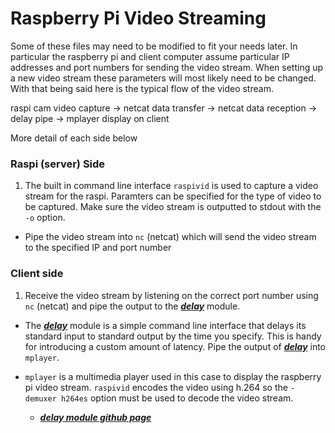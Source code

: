 # Raspberry Pi Video Streaming

Some of these files may need to be modified to fit your needs later. In particular the raspberry pi and client computer assume particular IP addresses and port numbers for sending the video stream. When setting up a new video stream these parameters will most likely need to be changed. With that being said here is the typical flow of the video stream.

raspi cam video capture &rightarrow; netcat data transfer &rightarrow; netcat data reception &rightarrow; delay pipe &rightarrow; mplayer display on client

More detail of each side below

### Raspi (server) Side

1. The built in command line interface `raspivid` is used to capture a video stream for the raspi. Paramters can be specified for the type of video to be captured. Make sure the video stream is outputted to stdout with the `-o` option.

- Pipe the video stream into `nc` (netcat) which will send the video stream to the specified IP and port number

### Client side

1. Receive the video stream by listening on the correct port number using `nc` (netcat) and pipe the output to the __*[delay]*__ module.

- The __*[delay]*__ module is a simple command line interface that delays its standard input to standard output by the time you specify. This is handy for introducing a custom amount of latency. Pipe the output of __*[delay]*__ into `mplayer`.

- `mplayer` is a multimedia player used in this case to display the raspberry pi video stream. `raspivid` encodes the video using h.264 so the `-demuxer h264es` option must be used to decode the video stream.

  - __*[delay module github page](https://github.com/rom1v/delay)*__

[delay]:../delay-master
